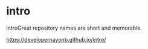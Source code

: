 # intro
introGreat repository names are short and memorable. 

https://developernayonb.github.io/intro/
